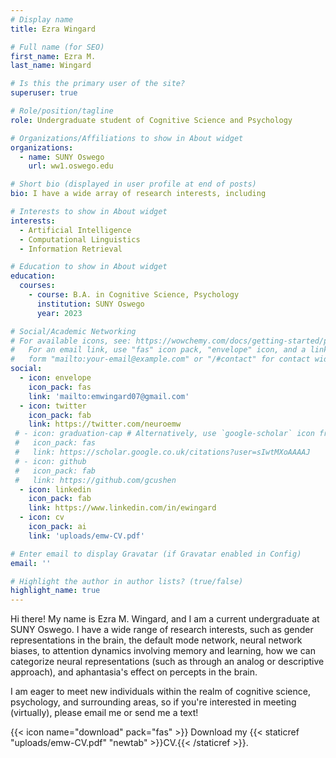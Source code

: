 ```yaml
---
# Display name
title: Ezra Wingard

# Full name (for SEO)
first_name: Ezra M.
last_name: Wingard

# Is this the primary user of the site?
superuser: true

# Role/position/tagline
role: Undergraduate student of Cognitive Science and Psychology

# Organizations/Affiliations to show in About widget
organizations:
  - name: SUNY Oswego
    url: ww1.oswego.edu

# Short bio (displayed in user profile at end of posts)
bio: I have a wide array of research interests, including 

# Interests to show in About widget
interests:
  - Artificial Intelligence
  - Computational Linguistics
  - Information Retrieval

# Education to show in About widget
education:
  courses:
    - course: B.A. in Cognitive Science, Psychology
      institution: SUNY Oswego
      year: 2023

# Social/Academic Networking
# For available icons, see: https://wowchemy.com/docs/getting-started/page-builder/#icons
#   For an email link, use "fas" icon pack, "envelope" icon, and a link in the
#   form "mailto:your-email@example.com" or "/#contact" for contact widget.
social:
  - icon: envelope
    icon_pack: fas
    link: 'mailto:emwingard07@gmail.com'
  - icon: twitter
    icon_pack: fab
    link: https://twitter.com/neuroemw
 # - icon: graduation-cap # Alternatively, use `google-scholar` icon from `ai` icon pack
 #   icon_pack: fas
 #   link: https://scholar.google.co.uk/citations?user=sIwtMXoAAAAJ 
 # - icon: github
 #   icon_pack: fab
 #   link: https://github.com/gcushen
  - icon: linkedin
    icon_pack: fab
    link: https://www.linkedin.com/in/ewingard
  - icon: cv
    icon_pack: ai
    link: 'uploads/emw-CV.pdf'

# Enter email to display Gravatar (if Gravatar enabled in Config)
email: ''

# Highlight the author in author lists? (true/false)
highlight_name: true
---
```


Hi there! My name is Ezra M. Wingard, and I am a current undergraduate at SUNY Oswego. I have a wide range of research interests, such as gender representations in the brain, the default mode network, neural network biases, to attention dynamics involving memory and learning, how we can categorize neural representations (such as through an analog or descriptive approach), and aphantasia's effect on percepts in the brain.

I am eager to meet new individuals within the realm of cognitive science, psychology, and surrounding areas, so if you're interested in meeting (virtually), please email me or send me a text!

{{< icon name="download" pack="fas" >}} Download my {{< staticref "uploads/emw-CV.pdf" "newtab" >}}CV.{{< /staticref >}}.

